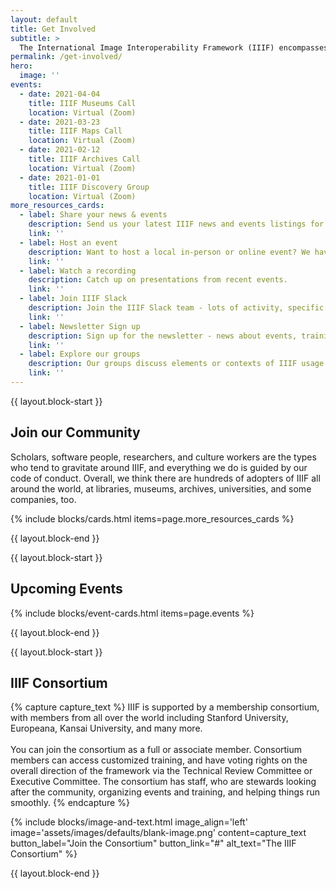 ```yaml
---
layout: default
title: Get Involved
subtitle: >
  The International Image Interoperability Framework (IIIF) encompasses a large and growing community of interested individuals, organizations, a Consortium.
permalink: /get-involved/
hero:
  image: ''
events:
  - date: 2021-04-04
    title: IIIF Museums Call
    location: Virtual (Zoom)
  - date: 2021-03-23
    title: IIIF Maps Call
    location: Virtual (Zoom)
  - date: 2021-02-12
    title: IIIF Archives Call
    location: Virtual (Zoom)
  - date: 2021-01-01
    title: IIIF Discovery Group
    location: Virtual (Zoom)
more_resources_cards:
  - label: Share your news & events
    description: Send us your latest IIIF news and events listings for inclusion in our monthly newsletter.
    link: ''
  - label: Host an event
    description: Want to host a local in-person or online event? We have a guide for that.
    link: ''
  - label: Watch a recording
    description: Catch up on presentations from recent events.
    link: ''
  - label: Join IIIF Slack
    description: Join the IIIF Slack team - lots of activity, specific channels for groups, and more!
    link: ''
  - label: Newsletter Sign up
    description: Sign up for the newsletter - news about events, training, cool projects, and community updates
    link: ''
  - label: Explore our groups
    description: Our groups discuss elements or contexts of IIIF usage or to agree on direction of an idea or initiative.
    link: ''
---
```

{{ layout.block-start }}
## Join our Community

Scholars, software people, researchers, and culture workers are the types who tend to gravitate around IIIF, and everything we do is guided by our code of conduct. Overall, we think there are hundreds of adopters of IIIF all around the world, at libraries, museums, archives, universities, and some companies, too.

{% include blocks/cards.html items=page.more_resources_cards %}

{{ layout.block-end }}




{{ layout.block-start }}

## Upcoming Events

{% include blocks/event-cards.html items=page.events %}


{{ layout.block-end }}



{{ layout.block-start }}

## IIIF Consortium

{% capture capture_text %}
IIIF is supported by a membership consortium, with members from all over the world including Stanford University, Europeana, Kansai University, and many more.
<br><br>
You can join the consortium as a full or associate member. Consortium members can access customized training, and have voting rights on the overall direction of the framework via the Technical Review Committee or Executive Committee. The consortium has staff, who are stewards looking after the community, organizing events and training, and helping things run smoothly.
{% endcapture %}

{% include blocks/image-and-text.html image_align='left' image='assets/images/defaults/blank-image.png' content=capture_text button_label="Join the Consortium" button_link="#" alt_text="The IIIF Consortium" %}

{{ layout.block-end }}
